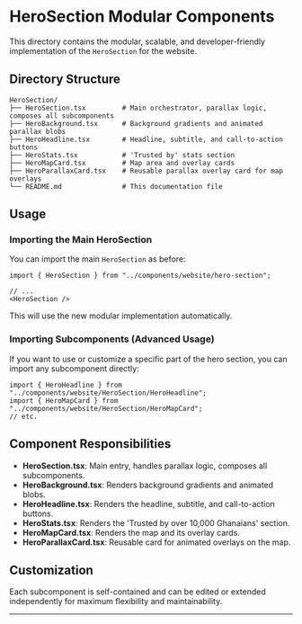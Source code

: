 # HeroSection Modular Components

This directory contains the modular, scalable, and developer-friendly implementation of the `HeroSection` for the website.

## Directory Structure

```
HeroSection/
├── HeroSection.tsx         # Main orchestrator, parallax logic, composes all subcomponents
├── HeroBackground.tsx      # Background gradients and animated parallax blobs
├── HeroHeadline.tsx        # Headline, subtitle, and call-to-action buttons
├── HeroStats.tsx           # 'Trusted by' stats section
├── HeroMapCard.tsx         # Map area and overlay cards
├── HeroParallaxCard.tsx    # Reusable parallax overlay card for map overlays
└── README.md               # This documentation file
```

## Usage

### Importing the Main HeroSection
You can import the main `HeroSection` as before:

```tsx
import { HeroSection } from "../components/website/hero-section";

// ...
<HeroSection />
```

This will use the new modular implementation automatically.

### Importing Subcomponents (Advanced Usage)
If you want to use or customize a specific part of the hero section, you can import any subcomponent directly:

```tsx
import { HeroHeadline } from "../components/website/HeroSection/HeroHeadline";
import { HeroMapCard } from "../components/website/HeroSection/HeroMapCard";
// etc.
```

## Component Responsibilities
- **HeroSection.tsx**: Main entry, handles parallax logic, composes all subcomponents.
- **HeroBackground.tsx**: Renders background gradients and animated blobs.
- **HeroHeadline.tsx**: Renders the headline, subtitle, and call-to-action buttons.
- **HeroStats.tsx**: Renders the 'Trusted by over 10,000 Ghanaians' section.
- **HeroMapCard.tsx**: Renders the map and its overlay cards.
- **HeroParallaxCard.tsx**: Reusable card for animated overlays on the map.

## Customization
Each subcomponent is self-contained and can be edited or extended independently for maximum flexibility and maintainability.

---
